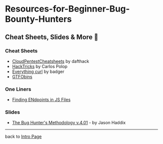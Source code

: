 # Resources-for-Beginner-Bug-Bounty-Hunters

## Cheat Sheets, Slides & More 🧪

### Cheat Sheets 
- [CloudPentestCheatsheets](https://github.com/dafthack/CloudPentestCheatsheets) by dafthack
- [HackTricks](https://book.hacktricks.xyz/) by Carlos Polop
- [Everything curl](https://ec.haxx.se/) by badger
- [GTFObins](https://gtfobins.github.io/)

### One Liners
- [Finding ENdpoints in JS Files](https://twitter.com/renniepak/status/1287804976669040642)

### Slides

- [The Bug Hunter's Methodology v.4.01](https://t.co/kfNNz0It7n?amp=1) - by Jason Haddix 

---
back to [Intro Page](/README.md)
